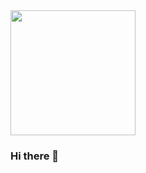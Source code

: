 <image src="https://github.com/Paulmburu/Paulmburu/raw/master/Android_symbol_green_RGB.png" width="200">
  
  ### Hi there 👋

